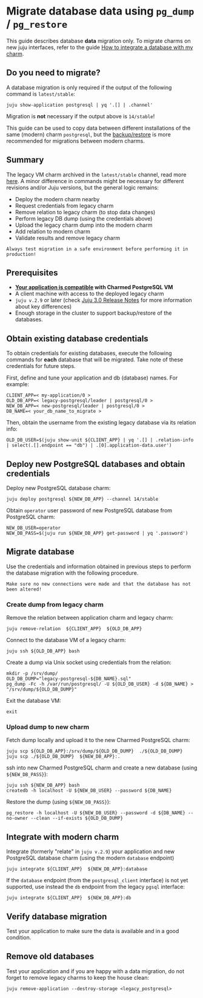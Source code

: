 # Migrate database data using `pg_dump` / `pg_restore`

This guide describes database **data** migration only. To migrate charms on new juju interfaces, refer to the guide [How to integrate a database with my charm](/how-to/development/integrate-with-your-charm).

## Do you need to migrate?

A database migration is only required if the output of the following command is `latest/stable`:

```text
juju show-application postgresql | yq '.[] | .channel'
```

Migration is **not** necessary if the output above is `14/stable`! 

This guide can be used to copy data between different installations of the same (modern) charm `postgresql`, but the [backup/restore](/how-to/development/migrate-data-via-backup-restore) is more recommended for migrations between modern charms.

## Summary

The legacy VM charm archived in the `latest/stable` channel, read more [here](/explanation/legacy-charm).
A minor difference in commands might be necessary for different revisions and/or Juju versions, but the general logic remains:

* Deploy the modern charm nearby
* Request credentials from legacy charm
* Remove relation to legacy charm (to stop data changes)
* Perform legacy DB dump (using the credentials above)
* Upload the legacy charm dump into the modern charm
* Add relation to modern charm
* Validate results and remove legacy charm

```{caution}
Always test migration in a safe environment before performing it in production!
```

## Prerequisites

- **[Your application is compatible](/explanation/legacy-charm) with Charmed PostgreSQL VM**
- A client machine with access to the deployed legacy charm
- `juju v.2.9` or later  (check [Juju 3.0 Release Notes](https://documentation.ubuntu.com/juju/3.6/reference/juju/juju-roadmap-and-releases/#juju-3-0-0-22-oct-2022) for more information about key differences)
- Enough storage in the cluster to support backup/restore of the databases.

## Obtain existing database credentials

To obtain credentials for existing databases, execute the following commands for **each** database that will be migrated. Take note of these credentials for future steps.

First, define and tune your application and db (database) names. For example:

```text
CLIENT_APP=< my-application/0 >
OLD_DB_APP=< legacy-postgresql/leader | postgresql/0 >
NEW_DB_APP=< new-postgresql/leader | postgresql/0 >
DB_NAME=< your_db_name_to_migrate >
```
Then, obtain the username from the existing legacy database via its relation info:
```text
OLD_DB_USER=$(juju show-unit ${CLIENT_APP} | yq '.[] | .relation-info | select(.[].endpoint == "db") | .[0].application-data.user')
```

## Deploy new PostgreSQL databases and obtain credentials

Deploy new PostgreSQL database charm:

```text
juju deploy postgresql ${NEW_DB_APP} --channel 14/stable
```
Obtain `operator` user password of new PostgreSQL database from PostgreSQL charm:
```text
NEW_DB_USER=operator
NEW_DB_PASS=$(juju run ${NEW_DB_APP} get-password | yq '.password')
```

## Migrate database
Use the credentials and information obtained in previous steps to perform the database migration with the following procedure.

```{note}
Make sure no new connections were made and that the database has not been altered!
```

### Create dump from legacy charm
Remove the relation between application charm and legacy charm:
```text
juju remove-relation  ${CLIENT_APP}  ${OLD_DB_APP}
```
Connect to the database VM of a legacy charm:
```text
juju ssh ${OLD_DB_APP} bash
```
Create a dump via Unix socket using credentials from the relation:
```text
mkdir -p /srv/dump/
OLD_DB_DUMP="legacy-postgresql-${DB_NAME}.sql"
pg_dump -Fc -h /var/run/postgresql/ -U ${OLD_DB_USER} -d ${DB_NAME} > "/srv/dump/${OLD_DB_DUMP}"
```
Exit the database VM:
```text
exit
```
### Upload dump to new charm
Fetch dump locally and upload it to the new Charmed PostgreSQL charm:
```text
juju scp ${OLD_DB_APP}:/srv/dump/${OLD_DB_DUMP}  ./${OLD_DB_DUMP}
juju scp ./${OLD_DB_DUMP}  ${NEW_DB_APP}:.
```
ssh into new Charmed PostgreSQL charm and create a new database (using `${NEW_DB_PASS}`):
```text
juju ssh ${NEW_DB_APP} bash
createdb -h localhost -U ${NEW_DB_USER} --password ${DB_NAME}
```
Restore the dump (using `${NEW_DB_PASS}`):
```text
pg_restore -h localhost -U ${NEW_DB_USER} --password -d ${DB_NAME} --no-owner --clean --if-exists ${OLD_DB_DUMP}
```

## Integrate with modern charm
Integrate (formerly "relate" in `juju v.2.9`) your application and new PostgreSQL database charm (using the modern `database` endpoint)
```text
juju integrate ${CLIENT_APP}  ${NEW_DB_APP}:database
```

If the `database` endpoint (from the `postgresql_client` interface) is not yet supported, use instead the `db` endpoint from the legacy `pgsql` interface:
```text
juju integrate ${CLIENT_APP}  ${NEW_DB_APP}:db
```

## Verify database migration

Test your application to make sure the data is available and in a good condition.

## Remove old databases

Test your application and if you are happy with a data migration, do not forget to remove legacy charms to keep the house clean:

```text
juju remove-application --destroy-storage <legacy_postgresql>
```

